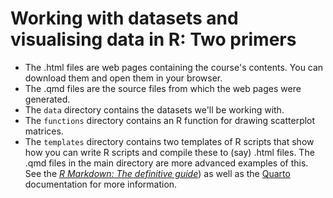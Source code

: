 # Working with datasets and visualising data in R: Two primers

* The .html files are web pages containing the course's contents. You can download them and open them in your browser.
* The .qmd files are the source files from which the web pages were generated.
* The `data` directory contains the datasets we'll be working with.
* The `functions` directory contains an R function for drawing scatterplot matrices.
* The `templates` directory contains two templates of R scripts that show how you can write R scripts and compile these to (say) .html files. The .qmd files in the main directory are more advanced examples of this. See the [_R Markdown: The definitive guide_](https://bookdown.org/yihui/rmarkdown/)) as well as the [Quarto](https://quarto.org/docs/guide/) documentation for more information.
